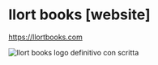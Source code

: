 # llort books [website]

https://llortbooks.com

![llort books logo definitivo con scritta](https://github.com/user-attachments/assets/a3b48a8a-9070-47d2-aff0-d001939cfdfa)

